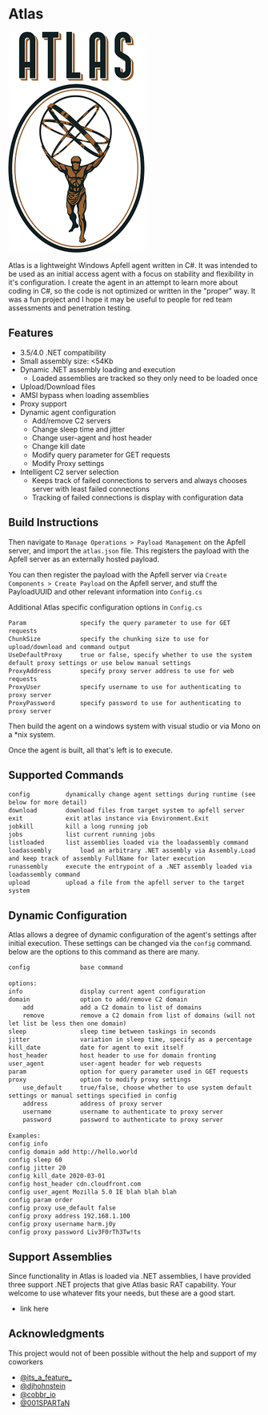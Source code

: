 # Atlas
![](Atlas.png?style=centerme)

Atlas is a lightweight Windows Apfell agent written in C#. It was intended to be used as an initial access agent with a focus on stability and flexibility in it's configuration. I create the agent in an attempt to learn more about coding in C#, so the code is not optimized or written in the "proper" way. It was a fun project and I hope it may be useful to people for red team assessments and penetration testing.

## Features
- 3.5/4.0 .NET compatibility
- Small assembly size: <54Kb
- Dynamic .NET assembly loading and execution
	- Loaded assemblies are tracked so they only need to be loaded once
- Upload/Download files
- AMSI bypass when loading assemblies
- Proxy support
- Dynamic agent configuration
	- Add/remove C2 servers
	- Change sleep time and jitter
	- Change user-agent and host header
	- Change kill date
	- Modify query parameter for GET requests
	- Modify Proxy settings
- Intelligent C2 server selection
	- Keeps track of failed connections to servers and always chooses server with least failed connections
	- Tracking of failed connections is display with configuration data

## Build Instructions
Then navigate to `Manage Operations > Payload Management` on the Apfell server, and import the `atlas.json` file. This registers the payload with the Apfell server as an externally hosted payload.

You can then register the payload with the Apfell server via `Create Components > Create Payload` on the Apfell server, and stuff the PayloadUUID and other relevant information into `Config.cs`

Additional Atlas specific configuration options in `Config.cs`
```
Param				specify the query parameter to use for GET requests
ChunkSize			specify the chunking size to use for upload/download and command output
UseDefaultProxy		true or false, specify whether to use the system default proxy settings or use below manual settings 
ProxyAddress		specify proxy server address to use for web requests
ProxyUser			specify username to use for authenticating to proxy server
ProxyPassword		specify password to use for authenticating to proxy server
```

Then build the agent on a windows system with visual studio or via Mono on a *nix system. 

Once the agent is built, all that's left is to execute.

## Supported Commands
```
config			dynamically change agent settings during runtime (see below for more detail)
download		download files from target system to apfell server
exit			exit atlas instance via Environment.Exit
jobkill			kill a long running job
jobs			list current running jobs
listloaded		list assemblies loaded via the loadassembly command
loadassembly		load an arbitrary .NET assembly via Assembly.Load and keep track of assembly FullName for later execution
runassembly		execute the entrypoint of a .NET assembly loaded via loadassembly command
upload			upload a file from the apfell server to the target system
```

## Dynamic Configuration

Atlas allows a degree of dynamic configuration of the agent's settings after initial execution. These settings can be changed via the `config` command. below are the options to this command as there are many.
```
config				base command

options:
info				display current agent configuration
domain				option to add/remove C2 domain
	add				add a C2 domain to list of domains
	remove			remove a C2 domain from list of domains (will not let list be less then one domain)
sleep				sleep time between taskings in seconds
jitter				variation in sleep time, specify as a percentage
kill_date			date for agent to exit itself
host_header			host header to use for domain fronting
user_agent			user-agent header for web requests
param				option for query parameter used in GET requests
proxy				option to modify proxy settings
	use_default		true/false, choose whether to use system default settings or manual settings specified in config
	address			address of proxy server
	username		username to authenticate to proxy server
	password		password to authenticate to proxy server

Examples:
config info
config domain add http://hello.world
config sleep 60
config jitter 20
config kill_date 2020-03-01
config host_header cdn.cloudfront.com
config user_agent Mozilla 5.0 IE blah blah blah
config param order
config proxy use_default false
config proxy address 192.168.1.100
config proxy username harm.j0y
config proxy password Liv3F0rTh3Tw!ts
```

## Support Assemblies
Since functionality in Atlas is loaded via .NET assemblies, I have provided three support .NET projects that give Atlas basic RAT capability. Your welcome to use whatever fits your needs, but these are a good start.

- link here

##  Acknowledgments
This project would not of been possible without the help and support of my coworkers

- [@its_a_feature_](https://twitter.com/its_a_feature_)
- [@djhohnstein](https://twitter.com/djhohnstein)
- [@cobbr_io](https://twitter.com/cobbr_io)
- [@001SPARTaN](https://twitter.com/001spartan)
